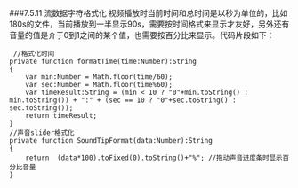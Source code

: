 ###7.5.11 流数据字符格式化
视频播放时当前时间和总时间是以秒为单位的，比如180s的文件，当前播放到一半显示90s，需要按时间格式来显示才友好，另外还有音量的值是介于0到1之间的某个值，也需要按百分比来显示。代码片段如下：


```
 //格式化时间 
private function formatTime(time:Number):String
{ 
    var min:Number = Math.floor(time/60); 
    var sec:Number = Math.floor(time%60); 
    var timeResult:String = (min < 10 ? "0"+min.toString() : min.toString()) + ":" + (sec == 10 ? "0"+sec.toString() : sec.toString()); 
    return timeResult; 
} 
//声音slider格式化 
private function SoundTipFormat(data:Number):String
{ 
    return  (data*100).toFixed(0).toString()+"%"; //拖动声音进度条时显示百分比音量
}
```

